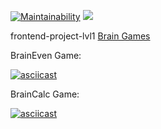 [![Maintainability](https://api.codeclimate.com/v1/badges/a99a88d28ad37a79dbf6/maintainability)](https://codeclimate.com/github/codeclimate/codeclimate/maintainability)
![](https://github.com/axrn/frontend-project-lvl1/workflows/lint-frontend-project-lvl1/badge.svg)

frontend-project-lvl1 [Brain Games](https://ru.hexlet.io/professions/frontend/projects/44)

BrainEven Game:

[![asciicast](https://asciinema.org/a/SkTO4im532l6UnYzYO3OkZojU.svg)](https://asciinema.org/a/SkTO4im532l6UnYzYO3OkZojU)

BrainCalc Game:

[![asciicast](https://asciinema.org/a/pTixyCMLTqox7Hha6AbXrOuws.svg)](https://asciinema.org/a/pTixyCMLTqox7Hha6AbXrOuws)
